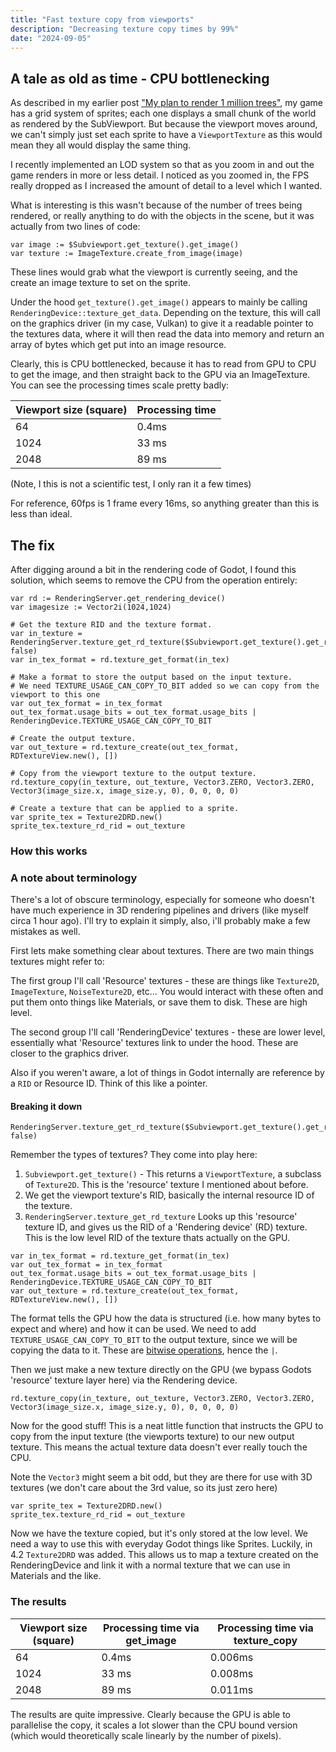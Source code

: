 ```yaml
---
title: "Fast texture copy from viewports"
description: "Decreasing texture copy times by 99%"
date: "2024-09-05"
---
```


## A tale as old as time - CPU bottlenecking

As described in my earlier post ["My plan to render 1 million trees"](../00-rendering-lots-of-trees), my game has a grid system of sprites; each one displays a small chunk of the world as rendered by the SubViewport. But because the viewport moves around, we can't simply just set each sprite to have a `ViewportTexture` as this would mean they all would display the same thing.

I recently implemented an LOD system so that as you zoom in and out the game renders in more or less detail. I noticed as you zoomed in, the FPS really dropped as I increased the amount of detail to a level which I wanted.

What is interesting is this wasn't because of the number of trees being rendered, or really anything to do with the objects in the scene, but it was actually from two lines of code:

```gdscript
var image := $Subviewport.get_texture().get_image()
var texture := ImageTexture.create_from_image(image)
```

These lines would grab what the viewport is currently seeing, and the create an image texture to set on the sprite.

Under the hood `get_texture().get_image()` appears to mainly be calling `RenderingDevice::texture_get_data`. Depending on the texture, this will call on the graphics driver (in my case, Vulkan) to give it a readable pointer to the textures data, where it will then read the data into memory and return an array of bytes which get put into an image resource.

Clearly, this is CPU bottlenecked, because it has to read from GPU to CPU to get the image, and then straight back to the GPU via an ImageTexture. You can see the processing times scale pretty badly:

| Viewport size (square) | Processing time |
| --- | --- |
| 64 | 0.4ms |
| 1024 | 33 ms |
| 2048 | 89 ms |
(Note, I this is not a scientific test, I only ran it a few times)

For reference, 60fps is 1 frame every 16ms, so anything greater than this is less than ideal.

## The fix
After digging around a bit in the rendering code of Godot, I found this solution, which seems to remove the CPU from the operation entirely:

```gdscript
var rd := RenderingServer.get_rendering_device()
var imagesize := Vector2i(1024,1024)

# Get the texture RID and the texture format.
var in_texture = RenderingServer.texture_get_rd_texture($Subviewport.get_texture().get_rid(), false)
var in_tex_format = rd.texture_get_format(in_tex)

# Make a format to store the output based on the input texture.
# We need TEXTURE_USAGE_CAN_COPY_TO_BIT added so we can copy from the viewport to this one
var out_tex_format = in_tex_format
out_tex_format.usage_bits = out_tex_format.usage_bits | RenderingDevice.TEXTURE_USAGE_CAN_COPY_TO_BIT

# Create the output texture.
var out_texture = rd.texture_create(out_tex_format, RDTextureView.new(), [])

# Copy from the viewport texture to the output texture.
rd.texture_copy(in_texture, out_texture, Vector3.ZERO, Vector3.ZERO, Vector3(image_size.x, image_size.y, 0), 0, 0, 0, 0)

# Create a texture that can be applied to a sprite.
var sprite_tex = Texture2DRD.new()
sprite_tex.texture_rd_rid = out_texture
```

### How this works

### A note about terminology
There's a lot of obscure terminology, especially for someone who doesn't have much experience in 3D rendering pipelines and drivers (like myself circa 1 hour ago). I'll try to explain it simply, also, i'll probably make a few mistakes as well.

First lets make something clear about textures. There are two main things textures might refer to:

The first group I'll call 'Resource' textures - these are things like `Texture2D`, `ImageTexture`, `NoiseTexture2D`, etc... You would interact with these often and put them onto things like Materials, or save them to disk. These are high level.

The second group I'll call 'RenderingDevice' textures - these are lower level, essentially what 'Resource' textures link to under the hood. These are closer to the graphics driver.

Also if you weren't aware, a lot of things in Godot internally are reference by a `RID` or Resource ID. Think of this like a pointer.

#### Breaking it down

```gdscript
RenderingServer.texture_get_rd_texture($Subviewport.get_texture().get_rid(), false)
```

Remember the types of textures? They come into play here:
1. `Subviewport.get_texture()` - This returns a `ViewportTexture`, a subclass of `Texture2D`. This is the 'resource' texture I mentioned about before.
2. We get the viewport texture's RID, basically the internal resource ID of the texture.
3. `RenderingServer.texture_get_rd_texture` Looks up this 'resource' texture ID, and gives us the RID of a 'Rendering device' (RD) texture. This is the low level RID of the texture thats actually on the GPU.


```gdscript
var in_tex_format = rd.texture_get_format(in_tex)
var out_tex_format = in_tex_format
out_tex_format.usage_bits = out_tex_format.usage_bits | RenderingDevice.TEXTURE_USAGE_CAN_COPY_TO_BIT
var out_texture = rd.texture_create(out_tex_format, RDTextureView.new(), [])
```
The format tells the GPU how the data is structured (i.e. how many bytes to expect and where) and how it can be used.
We need to add `TEXTURE_USAGE_CAN_COPY_TO_BIT` to the output texture, since we will be copying the data to it. These are [bitwise operations](https://en.wikipedia.org/wiki/Bitwise_operation), hence the `|`.

Then we just make a new texture directly on the GPU (we bypass Godots 'resource' texture layer here) via the Rendering device.

```gdscript
rd.texture_copy(in_texture, out_texture, Vector3.ZERO, Vector3.ZERO, Vector3(image_size.x, image_size.y, 0), 0, 0, 0, 0)
```

Now for the good stuff! This is a neat little function that instructs the GPU to copy from the input texture (the viewports texture) to our new output texture. This means the actual texture data doesn't ever really touch the CPU.

Note the `Vector3` might seem a bit odd, but they are there for use with 3D textures (we don't care about the 3rd value, so its just zero here)

```gdscript
var sprite_tex = Texture2DRD.new()
sprite_tex.texture_rd_rid = out_texture
```
Now we have the texture copied, but it's only stored at the low level. We need a way to use this with everyday Godot things like Sprites. Luckily, in 4.2 `Texture2DRD` was added. This allows us to map a texture created on the RenderingDevice and link it with a normal texture that we can use in Materials and the like.

### The results

| Viewport size (square) | Processing time via get_image | Processing time via texture_copy |
| --- | --- | --- |
| 64 | 0.4ms | 0.006ms |
| 1024 | 33 ms | 0.008ms |
| 2048 | 89 ms | 0.011ms |

The results are quite impressive. Clearly because the GPU is able to parallelise the copy, it scales a lot slower than the CPU bound version (which would theoretically scale linearly by the number of pixels).